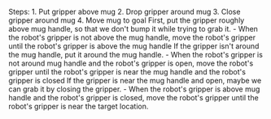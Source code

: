 

Steps:  1. Put gripper above mug  2. Drop gripper around mug  3. Close gripper around mug  4. Move mug to goal
    First, put the gripper roughly above mug handle, so that we don't bump it while trying to grab it.
    - When the robot's gripper is not above the mug handle, move the robot's gripper until the robot's gripper is above the mug handle
    If the gripper isn't around the mug handle, put it around the mug handle.
    - When the robot's gripper is not around mug handle and the robot's gripper is open, move the robot's gripper until the robot's gripper is near the mug handle and the robot's gripper is closed
    If the gripper is near the mug handle and open, maybe we can grab it by closing the gripper.
    - When the robot's gripper is above mug handle and the robot's gripper is closed, move the robot's gripper until the robot's gripper is near the target location.